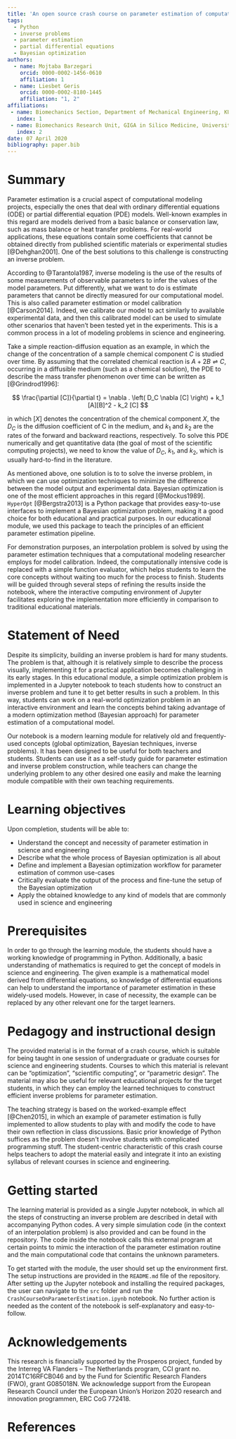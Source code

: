 ```yaml
---
title: 'An open source crash course on parameter estimation of computational models using a Bayesian optimization approach'
tags:
  - Python
  - inverse problems
  - parameter estimation
  - partial differential equations
  - Bayesian optimization
authors:
  - name: Mojtaba Barzegari
    orcid: 0000-0002-1456-0610
    affiliation: 1
  - name: Liesbet Geris
    orcid: 0000-0002-8180-1445
    affiliation: "1, 2"
affiliations:
 - name: Biomechanics Section, Department of Mechanical Engineering, KU Leuven, Belgium
   index: 1
 - name: Biomechanics Research Unit, GIGA in Silico Medicine, University of Liège, Belgium
   index: 2
date: 07 April 2020
bibliography: paper.bib
---
```


# Summary

Parameter estimation is a crucial aspect of computational modeling projects, especially the ones that deal with ordinary differential equations (ODE) or partial differential equation (PDE) models. Well-known examples in this regard are models derived from a basic balance or conservation law, such as mass balance or heat transfer problems. For real-world applications, these equations contain some coefficients that cannot be obtained directly from published scientific materials or experimental studies [@Dehghan2001]. One of the best solutions to this challenge is constructing an inverse problem.

According to @Tarantola1987, inverse modeling is the use of the results of some measurements of observable parameters to infer the values of the model parameters. Put differently, what we want to do is estimate parameters that cannot be directly measured for our computational model. This is also called parameter estimation or model calibration [@Carson2014]. Indeed, we calibrate our model to act similarly to available experimental data, and then this calibrated model can be used to simulate other scenarios that haven’t been tested yet in the experiments. This is a common process in a lot of modeling problems in science and engineering.

Take a simple reaction-diffusion equation as an example, in which the change of the concentration of a sample chemical component $C$ is studied over time. By assuming that the correlated chemical reaction is $A + 2B \rightleftharpoons C$, occurring in a diffusible medium (such as a chemical solution), the PDE to describe the mass transfer phenomenon over time can be written as [@Grindrod1996]:

$$ \frac{\partial [C]}{\partial t} = \nabla . \left( D_C \nabla [C] \right) + k_1 [A][B]^2 - k_2 [C] $$

in which $[X]$ denotes the concentration of the chemical component $X$, the $D_C$ is the diffusion coefficient of C in the medium, and $k_1$ and $k_2$ are the rates of the forward and backward reactions, respectively. To solve this PDE numerically and get quantitative data (the goal of most of the scientific computing projects), we need to know the value of $D_C$, $k_1$, and $k_2$, which is usually hard-to-find in the literature.

As mentioned above, one solution is to to solve the inverse problem, in which we can use optimization techniques to minimize the difference between the model output and experimental data. Bayesian optimization is one of the most efficient approaches in this regard [@Mockus1989]. `HyperOpt` [@Bergstra2013] is a Python package that provides easy-to-use interfaces to implement a Bayesian optimization problem, making it a good choice for both educational and practical purposes. In our educational module, we used this package to teach the principles of an efficient parameter estimation pipeline.

For demonstration purposes, an interpolation problem is solved by using the parameter estimation techniques that a computational modeling researcher employs for model calibration. Indeed, the computationally intensive code is replaced with a simple function evaluator, which helps students to learn the core concepts without waiting too much for the process to finish. Students will be guided through several steps of refining the results inside the notebook, where the interactive computing environment of Jupyter facilitates exploring the implementation more efficiently in comparison to traditional educational materials.

# Statement of Need

Despite its simplicity, building an inverse problem is hard for many students. The problem is that, although it is relatively simple to describe the process visually, implementing it for a practical application becomes challenging in its early stages. In this educational module, a simple optimization problem is implemented in a Jupyter notebook to teach students how to construct an inverse problem and tune it to get better results in such a problem. In this way, students can work on a real-world optimization problem in an interactive environment and learn the concepts behind taking advantage of a modern optimization method (Bayesian approach) for parameter estimation of a computational model.

Our notebook is a modern learning module for relatively old and frequently-used concepts (global optimization, Bayesian techniques, inverse problems). It has been designed to be useful for both teachers and students. Students can use it as a self-study guide for parameter estimation and inverse problem construction, while teachers can change the underlying problem to any other desired one easily and make the learning module compatible with their own teaching requirements.

# Learning objectives

Upon completion, students will be able to:

* Understand the concept and necessity of parameter estimation in science and engineering
* Describe what the whole process of Bayesian optimization is all about
* Define and implement a Bayesian optimization workflow for parameter estimation of common use-cases
* Critically evaluate the output of the process and fine-tune the setup of the Bayesian optimization
* Apply the obtained knowledge to any kind of models that are commonly used in science and engineering

# Prerequisites

In order to go through the learning module, the students should have a working knowledge of programming in Python. Additionally, a basic understanding of mathematics is required to get the concept of models in science and engineering. The given example is a mathematical model derived from differential equations, so knowledge of differential equations can help to understand the importance of parameter estimation in these widely-used models. However, in case of necessity, the example can be replaced by any other relevant one for the target learners.

# Pedagogy and instructional design

The provided material is in the format of a crash course, which is suitable for being taught in one session of undergraduate or graduate courses for science and engineering students. Courses to which this material is relevant can be “optimization”, “scientific computing”, or “parametric design”. The material may also be useful for relevant educational projects for the target students, in which they can employ the learned techniques to construct efficient inverse problems for parameter estimation.

The teaching strategy is based on the worked-example effect [@Chen2015], in which an example of parameter estimation is fully implemented to allow students to play with and modify the code to have their own reflection in class discussions. Basic prior knowledge of Python suffices as the problem doesn't involve students with complicated programming stuff. The student-centric characteristic of this crash course helps teachers to adopt the material easily and integrate it into an existing syllabus of relevant courses in science and engineering.

# Getting started

The learning material is provided as a single Jupyter notebook, in which all the steps of constructing an inverse problem are described in detail with accompanying Python codes. A very simple simulation code (in the context of an interpolation problem) is also provided and can be found in the repository. The code inside the notebook calls this external program at certain points to mimic the interaction of the parameter estimation routine and the main computational code that contains the unknown parameters.

To get started with the module, the user should set up the environment first. The setup instructions are provided in the `README.md` file of the repository. After setting up the Jupyter notebook and installing the required packages, the user can navigate to the `src` folder and run the `CrashCourseOnParameterEstimation.ipynb` notebook. No further action is needed as the content of the notebook is self-explanatory and easy-to-follow.

# Acknowledgements

This research is financially supported by the Prosperos project, funded by the Interreg VA Flanders – The Netherlands program, CCI grant no. 2014TC16RFCB046 and by the Fund for Scientific Research Flanders (FWO), grant G085018N. We acknowledge support from the European Research Council under the European Union’s Horizon 2020 research and innovation programmen, ERC CoG 772418.

# References
